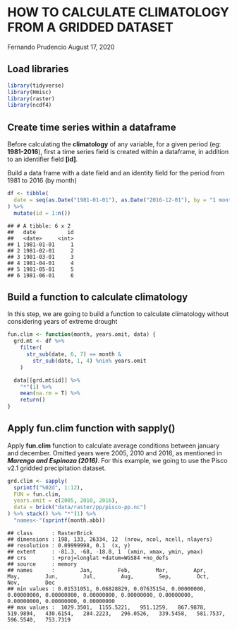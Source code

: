 HOW TO CALCULATE CLIMATOLOGY FROM A GRIDDED DATASET
================
Fernando Prudencio
August 17, 2020

## Load libraries

``` r
library(tidyverse)
library(Hmisc)
library(raster)
library(ncdf4)
```

## Create time series within a dataframe

Before calculating the **climatology** of any variable, for a given
period (eg: **1981-2016**), first a time series field is created within
a dataframe, in addition to an identifier field **\[id\]**.

Build a data frame with a date field and an identity field for the
period from 1981 to 2016 (by month)

``` r
df <- tibble(
  date = seq(as.Date("1981-01-01"), as.Date("2016-12-01"), by = "1 month")
) %>%
  mutate(id = 1:n())
```

    ## # A tibble: 6 x 2
    ##   date          id
    ##   <date>     <int>
    ## 1 1981-01-01     1
    ## 2 1981-02-01     2
    ## 3 1981-03-01     3
    ## 4 1981-04-01     4
    ## 5 1981-05-01     5
    ## 6 1981-06-01     6

## Build a function to calculate climatology

In this step, we are going to build a function to calculate climatology
without considering years of extreme drought

``` r
fun.clim <- function(month, years.omit, data) {
  grd.mt <- df %>%
    filter(
      str_sub(date, 6, 7) == month &
        str_sub(date, 1, 4) %nin% years.omit
    )

  data[[grd.mt$id]] %>%
    "*"(1) %>%
    mean(na.rm = T) %>%
    return()
}
```

## Apply fun.clim function with sapply()

Apply **fun.clim** function to calculate average conditions between
january and december. Omitted years were 2005, 2010 and 2016, as
mentioned in ***Marengo and Espinoza (2016)***. For this example, we
going to use the Pisco v2.1 gridded precipitation dataset.

``` r
grd.clim <- sapply(
  sprintf("%02d", 1:12),
  FUN = fun.clim,
  years.omit = c(2005, 2010, 2016),
  data = brick("data/raster/pp/pisco-pp.nc")
) %>% stack() %>% "*"(1) %>%
  "names<-"(sprintf(month.abb))
```

    ## class      : RasterBrick 
    ## dimensions : 198, 133, 26334, 12  (nrow, ncol, ncell, nlayers)
    ## resolution : 0.09999998, 0.1  (x, y)
    ## extent     : -81.3, -68, -18.8, 1  (xmin, xmax, ymin, ymax)
    ## crs        : +proj=longlat +datum=WGS84 +no_defs 
    ## source     : memory
    ## names      :        Jan,        Feb,        Mar,        Apr,        May,        Jun,        Jul,        Aug,        Sep,        Oct,        Nov,        Dec 
    ## min values : 0.01531051, 0.06828829, 0.07635154, 0.00000000, 0.00000000, 0.00000000, 0.00000000, 0.00000000, 0.00000000, 0.00000000, 0.00000000, 0.00000000 
    ## max values :  1029.3501,  1155.5221,   951.1259,   867.9878,   519.9894,   430.6154,   284.2223,   296.0526,   339.5458,   581.7537,   596.5540,   753.7319
